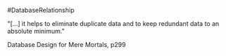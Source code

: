 #DatabaseRelationship

"[...] it helps to eliminate duplicate data and to keep redundant data to an absolute minimum."

Database Design for Mere Mortals, p299